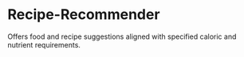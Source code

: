 # Recipe-Recommender
Offers food and recipe suggestions aligned with specified caloric and nutrient requirements.

